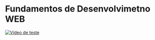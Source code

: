# Fundamentos de Desenvolvimetno WEB

[![Vídeo de teste]()](https://exemplosalunos.com.br/uninter/video_paragrafo.html)
